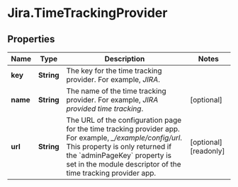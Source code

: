 # Jira.TimeTrackingProvider

## Properties

Name | Type | Description | Notes
------------ | ------------- | ------------- | -------------
**key** | **String** | The key for the time tracking provider. For example, *JIRA*. | 
**name** | **String** | The name of the time tracking provider. For example, *JIRA provided time tracking*. | [optional] 
**url** | **String** | The URL of the configuration page for the time tracking provider app. For example, *_/example/config/url*. This property is only returned if the &#x60;adminPageKey&#x60; property is set in the module descriptor of the time tracking provider app. | [optional] [readonly] 


